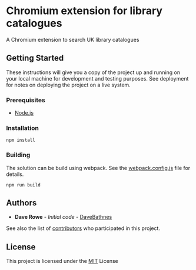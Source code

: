 # Chromium extension for library catalogues

A Chromium extension to search UK library catalogues

## Getting Started

These instructions will give you a copy of the project up and running on
your local machine for development and testing purposes. See deployment
for notes on deploying the project on a live system.

### Prerequisites

- [Node.js](https://nodejs.org/en/)

### Installation

```console
npm install
```

### Building

The solution can be build using webpack. See the [webpack.config.js](webpack.config.js) file for details.

```console
npm run build
```

## Authors

  - **Dave Rowe** - *Initial code* - [DaveBathnes](https://github.com/DaveBathnes)

See also the list of [contributors](https://github.com/LibrariesHacked/catalogues-chromium-extension/contributors) who participated in this project.

## License

This project is licensed under the [MIT](LICENSE.md) License
